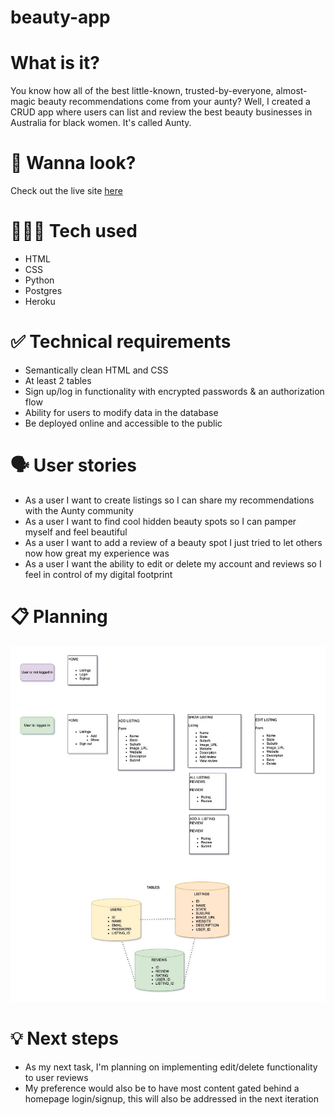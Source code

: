 # beauty-app

# What is it?

You know how all of the best little-known, trusted-by-everyone, almost-magic beauty recommendations come from your aunty? Well, I created a CRUD app where users can list and review the best beauty businesses in Australia for black women. It's called Aunty.

# 👀 Wanna look?

Check out the live site [here](https://protected-caverns-00008.herokuapp.com/)

# 👩🏾‍💻 Tech used

-   HTML
-   CSS
-   Python
-   Postgres
-   Heroku

# ✅ Technical requirements

-   Semantically clean HTML and CSS
-   At least 2 tables
-   Sign up/log in functionality with encrypted passwords & an authorization flow
-   Ability for users to modify data in the database
-   Be deployed online and accessible to the public

# 🗣️ User stories

-   As a user I want to create listings so I can share my recommendations with the Aunty community
-   As a user I want to find cool hidden beauty spots so I can pamper myself and feel beautiful
-   As a user I want to add a review of a beauty spot I just tried to let others now how great my experience was
-   As a user I want the ability to edit or delete my account and reviews so I feel in control of my digital footprint

# 📋 Planning

![Version 3 design](v3-design.jpg)

# 💡 Next steps

-   As my next task, I'm planning on implementing edit/delete functionality to user reviews
-   My preference would also be to have most content gated behind a homepage login/signup, this will also be addressed in the next iteration
